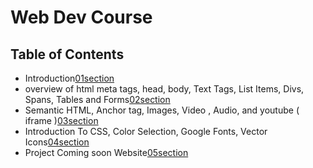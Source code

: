 # Web Dev Course

## Table of Contents

- Introduction[01section](./01section/README.md)
- overview of html meta tags, head, body, Text Tags, List Items, Divs, Spans, Tables and Forms[02section](./02section/README.md)
- Semantic HTML, Anchor tag, Images, Video , Audio, and youtube ( iframe )[03section](./03section/README.md)
- Introduction To CSS, Color Selection, Google Fonts, Vector Icons[04section](./04section/README.md)
- Project Coming soon Website[05section](./05section/README.md)
